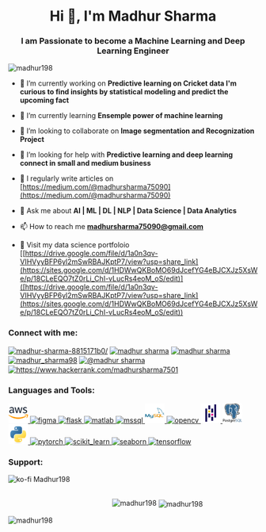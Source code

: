 


<h1 align="center">Hi 👋, I'm Madhur Sharma</h1>
<h3 align="center">I am Passionate to become a Machine Learning and Deep Learning Engineer</h3>

<p align="left"> <img src="https://komarev.com/ghpvc/?username=madhur198&label=Profile%20views&color=0e75b6&style=flat" alt="madhur198" /> </p>

- 🔭 I’m currently working on **Predictive learning on Cricket data I'm curious to find insights by statistical modeling and predict the upcoming fact**

- 🌱 I’m currently learning **Ensemple power of machine learning**

- 👯 I’m looking to collaborate on **Image segmentation and Recognization Project**

- 🤝 I’m looking for help with **Predictive learning and deep learning connect in small and medium business**

- 📝 I regularly write articles on [https://medium.com/@madhursharma75090](https://medium.com/@madhursharma75090)

- 💬 Ask me about **AI | ML | DL | NLP | Data Science | Data Analytics**

- 📫 How to reach me **madhursharma75090@gmail.com**

- 📄 Visit my data science portfoloio [[https://drive.google.com/file/d/1a0n3qv-VIHVyyBFP6yl2mSwRBAJKptP7/view?usp=share_link](https://sites.google.com/d/1HDWwQKBoMO69dJcefYG4eBJCXJz5XsWe/p/18CLeEQO7tZ0rLi_ChI-vLucRs4eoM_oS/edit)]([https://drive.google.com/file/d/1a0n3qv-VIHVyyBFP6yl2mSwRBAJKptP7/view?usp=share_link](https://sites.google.com/d/1HDWwQKBoMO69dJcefYG4eBJCXJz5XsWe/p/18CLeEQO7tZ0rLi_ChI-vLucRs4eoM_oS/edit))

<h3 align="left">Connect with me:</h3>
<p align="left">

<a href="https://linkedin.com/in/madhur-sharma-8815171b0/" target="blank"><img align="center" src="https://raw.githubusercontent.com/rahuldkjain/github-profile-readme-generator/master/src/images/icons/Social/linked-in-alt.svg" alt="madhur-sharma-8815171b0/" height="30" width="40" /></a>
<a href="https://kaggle.com/madhur sharma" target="blank"><img align="center" src="https://raw.githubusercontent.com/rahuldkjain/github-profile-readme-generator/master/src/images/icons/Social/kaggle.svg" alt="madhur sharma" height="30" width="40" /></a>
<a href="https://fb.com/madhur sharma" target="blank"><img align="center" src="https://raw.githubusercontent.com/rahuldkjain/github-profile-readme-generator/master/src/images/icons/Social/facebook.svg" alt="madhur sharma" height="30" width="40" /></a>
<a href="https://instagram.com/madhur_sharma98" target="blank"><img align="center" src="https://raw.githubusercontent.com/rahuldkjain/github-profile-readme-generator/master/src/images/icons/Social/instagram.svg" alt="madhur_sharma98" height="30" width="40" /></a>
<a href="https://medium.com/@madhur sharma" target="blank"><img align="center" src="https://raw.githubusercontent.com/rahuldkjain/github-profile-readme-generator/master/src/images/icons/Social/medium.svg" alt="@madhur sharma" height="30" width="40" /></a>
<a href="https://www.hackerrank.com/https://www.hackerrank.com/madhursharma7501" target="blank"><img align="center" src="https://raw.githubusercontent.com/rahuldkjain/github-profile-readme-generator/master/src/images/icons/Social/hackerrank.svg" alt="https://www.hackerrank.com/madhursharma7501" height="30" width="40" /></a>
</p>

<h3 align="left">Languages and Tools:</h3>
<p align="left"> <a href="https://aws.amazon.com" target="_blank" rel="noreferrer"> <img src="https://raw.githubusercontent.com/devicons/devicon/master/icons/amazonwebservices/amazonwebservices-original-wordmark.svg" alt="aws" width="40" height="40"/> </a> <a href="https://www.figma.com/" target="_blank" rel="noreferrer"> <img src="https://www.vectorlogo.zone/logos/figma/figma-icon.svg" alt="figma" width="40" height="40"/> </a> <a href="https://flask.palletsprojects.com/" target="_blank" rel="noreferrer"> <img src="https://www.vectorlogo.zone/logos/pocoo_flask/pocoo_flask-icon.svg" alt="flask" width="40" height="40"/> </a> <a href="https://www.mathworks.com/" target="_blank" rel="noreferrer"> <img src="https://upload.wikimedia.org/wikipedia/commons/2/21/Matlab_Logo.png" alt="matlab" width="40" height="40"/> </a> <a href="https://www.microsoft.com/en-us/sql-server" target="_blank" rel="noreferrer"> <img src="https://www.svgrepo.com/show/303229/microsoft-sql-server-logo.svg" alt="mssql" width="40" height="40"/> </a> <a href="https://www.mysql.com/" target="_blank" rel="noreferrer"> <img src="https://raw.githubusercontent.com/devicons/devicon/master/icons/mysql/mysql-original-wordmark.svg" alt="mysql" width="40" height="40"/> </a> <a href="https://opencv.org/" target="_blank" rel="noreferrer"> <img src="https://www.vectorlogo.zone/logos/opencv/opencv-icon.svg" alt="opencv" width="40" height="40"/> </a> <a href="https://pandas.pydata.org/" target="_blank" rel="noreferrer"> <img src="https://raw.githubusercontent.com/devicons/devicon/2ae2a900d2f041da66e950e4d48052658d850630/icons/pandas/pandas-original.svg" alt="pandas" width="40" height="40"/> </a> <a href="https://www.postgresql.org" target="_blank" rel="noreferrer"> <img src="https://raw.githubusercontent.com/devicons/devicon/master/icons/postgresql/postgresql-original-wordmark.svg" alt="postgresql" width="40" height="40"/> </a> <a href="https://www.python.org" target="_blank" rel="noreferrer"> <img src="https://raw.githubusercontent.com/devicons/devicon/master/icons/python/python-original.svg" alt="python" width="40" height="40"/> </a> <a href="https://pytorch.org/" target="_blank" rel="noreferrer"> <img src="https://www.vectorlogo.zone/logos/pytorch/pytorch-icon.svg" alt="pytorch" width="40" height="40"/> </a> <a href="https://scikit-learn.org/" target="_blank" rel="noreferrer"> <img src="https://upload.wikimedia.org/wikipedia/commons/0/05/Scikit_learn_logo_small.svg" alt="scikit_learn" width="40" height="40"/> </a> <a href="https://seaborn.pydata.org/" target="_blank" rel="noreferrer"> <img src="https://seaborn.pydata.org/_images/logo-mark-lightbg.svg" alt="seaborn" width="40" height="40"/> </a> <a href="https://www.tensorflow.org" target="_blank" rel="noreferrer"> <img src="https://www.vectorlogo.zone/logos/tensorflow/tensorflow-icon.svg" alt="tensorflow" width="40" height="40"/> </a> </p>

<h3 align="left">Support:</h3>
<p><a href="https://ko-fi.com/ko-fi Madhur198"> <img align="left" src="https://cdn.ko-fi.com/cdn/kofi3.png?v=3" height="50" width="210" alt="ko-fi Madhur198" /></a></p><br><br>

<p><img align="left" src="https://github-readme-stats.vercel.app/api/top-langs?username=madhur198&show_icons=true&locale=en&layout=compact" alt="madhur198" /></p>

<p>&nbsp;<img align="center" src="https://github-readme-stats.vercel.app/api?username=madhur198&show_icons=true&locale=en" alt="madhur198" /></p>

<p><img align="center" src="https://github-readme-streak-stats.herokuapp.com/?user=madhur198&" alt="madhur198" /></p>

